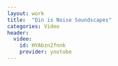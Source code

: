 ```yaml
---
layout: work
title:  "Din is Noise Soundscapes"
categories: Video
header:
  video:
    id: HYAbzn2fnnk
    provider: youtube
---
```




